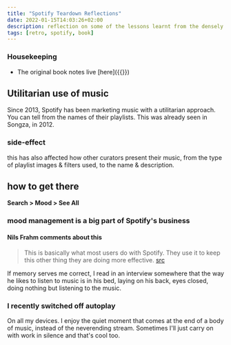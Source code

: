 ```yaml
---
title: "Spotify Teardown Reflections"
date: 2022-01-15T14:03:26+02:00
description: reflection on some of the lessons learnt from the densely packed book, Spotify Teardown
tags: [retro, spotify, book]
---
```


### Housekeeping
- The original book notes live [here]({{<ref spotify-teardown>}})


## Utilitarian use of music
Since 2013, Spotify has been marketing music with a utilitarian approach. You can tell from the names of their playlists.
This was already seen in Songza, in 2012.

### side-effect
this has also affected how other curators present their music, from the type of playlist images & filters used, to the name & description. 

## how to get there
**Search > Mood > See All**

### mood management is a big part of Spotify's business

#### Nils Frahm comments about this
> This is basically what most users do with Spotify. They use it to keep this other thing they are doing more effective.
> [src](https://www.irishtimes.com/culture/music/nils-frahm-spotify-and-apple-encourage-a-way-of-listening-that-is-only-half-ass-1.4738881)

If memory serves me correct, I read in an interview somewhere that the way he likes to listen to music is in his bed, laying on his back, eyes closed, doing nothing but listening to the music.

### I recently switched off autoplay
On all my devices. I enjoy the quiet moment that comes at the end of a body of music, instead of the neverending stream. Sometimes I'll just carry on with work in silence and that's cool too.